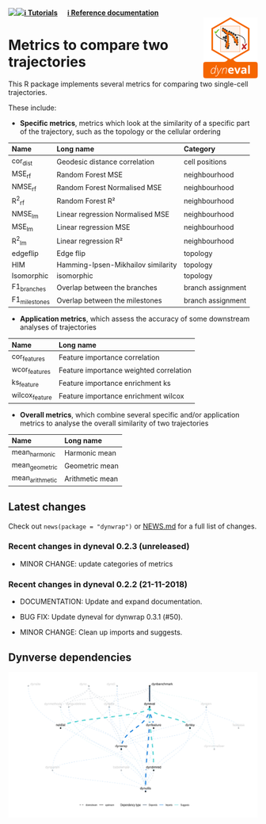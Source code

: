 
<!-- README.md is generated from README.Rmd. Please edit that file -->

<a href="https://travis-ci.org/dynverse/dyneval"><img src="https://travis-ci.org/dynverse/dyneval.svg" align="left"></a>
<a href="https://codecov.io/gh/dynverse/dyneval">
<img src="https://codecov.io/gh/dynverse/dyneval/branch/master/graph/badge.svg" align="left" /></a>
[**ℹ️ Tutorials**](https://dynverse.org)     [**ℹ️ Reference
documentation**](https://dynverse.org/reference/dyneval)
<br><img src="man/figures/logo.png" align="right" />

# Metrics to compare two trajectories

This R package implements several metrics for comparing two single-cell
trajectories.

These include:

  - **Specific metrics**, metrics which look at the similarity of a
    specific part of the trajectory, such as the topology or the
    cellular
ordering

| Name                       | Long name                          | Category          |
| :------------------------- | :--------------------------------- | :---------------- |
| cor<sub>dist</sub>         | Geodesic distance correlation      | cell positions    |
| MSE<sub>rf</sub>           | Random Forest MSE                  | neighbourhood     |
| NMSE<sub>rf</sub>          | Random Forest Normalised MSE       | neighbourhood     |
| R<sup>2</sup><sub>rf</sub> | Random Forest R²                   | neighbourhood     |
| NMSE<sub>lm</sub>          | Linear regression Normalised MSE   | neighbourhood     |
| MSE<sub>lm</sub>           | Linear regression MSE              | neighbourhood     |
| R<sup>2</sup><sub>lm</sub> | Linear regression R²               | neighbourhood     |
| edgeflip                   | Edge flip                          | topology          |
| HIM                        | Hamming-Ipsen-Mikhailov similarity | topology          |
| Isomorphic                 | isomorphic                         | topology          |
| F1<sub>branches</sub>      | Overlap between the branches       | branch assignment |
| F1<sub>milestones</sub>    | Overlap between the milestones     | branch assignment |

  - **Application metrics**, which assess the accuracy of some
    downstream analyses of trajectories

| Name                     | Long name                               |
| :----------------------- | :-------------------------------------- |
| cor<sub>features</sub>   | Feature importance correlation          |
| wcor<sub>features</sub>  | Feature importance weighted correlation |
| ks<sub>feature</sub>     | Feature importance enrichment ks        |
| wilcox<sub>feature</sub> | Feature importance enrichment wilcox    |

  - **Overall metrics**, which combine several specific and/or
    application metrics to analyse the overall similarity of two
    trajectories

| Name                      | Long name       |
| :------------------------ | :-------------- |
| mean<sub>harmonic</sub>   | Harmonic mean   |
| mean<sub>geometric</sub>  | Geometric mean  |
| mean<sub>arithmetic</sub> | Arithmetic mean |

## Latest changes

Check out `news(package = "dynwrap")` or [NEWS.md](inst/NEWS.md) for a
full list of
changes.

<!-- This section gets automatically generated from inst/NEWS.md, and also generates inst/NEWS -->

### Recent changes in dyneval 0.2.3 (unreleased)

  - MINOR CHANGE: update categories of metrics

### Recent changes in dyneval 0.2.2 (21-11-2018)

  - DOCUMENTATION: Update and expand documentation.

  - BUG FIX: Update dyneval for dynwrap 0.3.1 (\#50).

  - MINOR CHANGE: Clean up imports and
suggests.

## Dynverse dependencies

<!-- Generated by "update_dependency_graphs.R" in the main dynverse repo -->

![](man/figures/dependencies.png)
